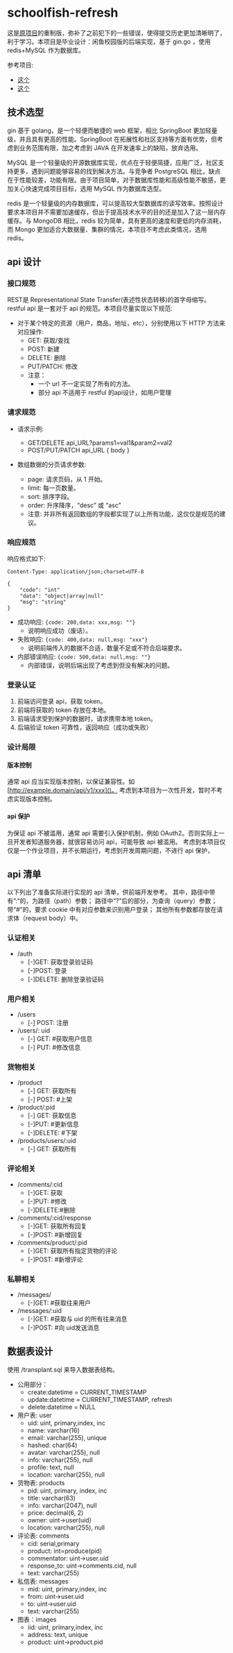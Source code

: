 # schoolfish-refresh

这是[原项目](https://github.com/HydrogenDeuterium/schoolfish)的重制版，弥补了之前犯下的一些错误，使得提交历史更加清晰明了，利于学习。本项目是毕业设计：闲鱼校园版的后端实现，基于
gin.go ，使用 redis+MySQL 作为数据库。

参考项目:

- [这个](https://gitee.com/zfkhhh/android-trading-platform)
- [这个](https://linlinjava.gitbook.io/litemall/)

## 技术选型

gin 基于 golang，是一个轻便而敏捷的 web 框架，相比 SpringBoot 更加轻量级，并且具有更高的性能。SpringBoot 在拓展性和社区支持等方面有优势，但考虑到业务范围有限，加之考虑到 JAVA
在开发速率上的缺陷，放弃选用。

MySQL 是一个轻量级的开源数据库实现，优点在于轻便简捷，应用广泛，社区支持更多，遇到问题能够容易的找到解决方法。与竞争者 PostgreSQL
相比，缺点在于性能较差，功能有限。由于项目简单，对于数据库性能和高级性能不敏感，更加关心快速完成项目目标，选用 MySQL 作为数据库选型。

redis 是一个轻量级的内存数据库，可以提高较大型数据库的读写效率。按照设计要求本项目并不需要加速缓存，但出于提高技术水平的目的还是加入了这一层内存缓存。与 MongoDB 相比，redis 较为简单，具有更高的速度和更低的内存消耗，而
Mongo 更加适合大数据量、集群的情况，本项目不考虑此类情况，选用 redis。

## api 设计

### 接口规范

REST是 Representational State Transfer(表述性状态转移)的首字母缩写。 restful api 是一套对于 api 的规范。本项目尽量实现以下规范:

- 对于某个特定的资源（用户，商品，地址，etc），分别使用以下 HTTP 方法来对应操作:
    - GET: 获取/查找
    - POST: 新建
    - DELETE: 删除
    - PUT/PATCH: 修改
    - 注意：
        - 一个 url 不一定实现了所有的方法。
        - 部分 api 不适用于 restful 的api设计，如用户管理

### 请求规范

- 请求示例:
    - GET/DELETE api_URL?params1=val1&param2=val2
    - POST/PUT/PATCH api_URL { body }

- 数组数据的分页请求参数:
    - page:  请求页码，从 1 开始。
    - limit:  每一页数量。
    - sort:  排序字段。
    - order:  升序降序，“desc” 或 “asc”
    - 注意: 并非所有返回数组的字段都实现了以上所有功能，这仅仅是规范的建议。

### 响应规范

响应格式如下:

```http request
Content-Type: application/json;charset=UTF-8

{
    "code": "int"
    "data": "object|array|null"
    "msg": "string"
}
```

- 成功响应: `{code: 200,data: xxx,msg: ""}`
    - 说明响应成功（废话）。
- 失败响应: `{code: 400,data: null,msg: "xxx"}`
    - 说明前端传入的数据不合适，数量不足或不符合后端要求。
- 内部错误响应: `{code: 500,data: null,msg: ""}`
    - 内部错误，说明后端出现了考虑到但没有解决的问题。

### 登录认证

1. 前端访问登录 api，获取 token。
2. 前端将获取的 token 存放在本地。
3. 前端请求受到保护的数据时，请求携带本地 token。
4. 后端验证 token 可靠性，返回响应（成功或失败）

### 设计局限

#### 版本控制

通常 api 应当实现版本控制，以保证兼容性。如 [http://example.domain/api/v1/xxx]()。 考虑到本项目为一次性开发，暂时不考虑实现版本控制。

#### api 保护

为保证 api 不被滥用，通常 api 需要引入保护机制，例如 OAuth2。否则实际上一旦开发者知道服务器，就很容易访问 api，可能导致 api 被滥用。 考虑到本项目仅仅是一个作业项目，并不长期运行，考虑到开发周期问题，不进行 api
保护，

## api 清单

以下列出了准备实际进行实现的 api 清单，供前端开发参考。 其中，路径中带有”:“的，为路径（path）参数； 路径中“?”后的部分，为查询（query）参数； 带“#”的，要求 cookie 中有对应参数来识别用户登录；
其他所有参数都存放在请求体（request body）中。

### 认证相关

- /auth
    - [-]GET: 获取登录验证码
    - [-]POST: 登录
    - [-]DELETE: 删除登录验证码

### 用户相关

- /users
    - [-] POST: 注册
- /users/: uid
    - [-] GET: #获取用户信息
    - [-] PUT: #修改信息

### 货物相关

- /product
    - [-] GET: 获取所有
    - [-] POST: #上架
- /product/:pid
    - [-] GET: 获取信息
    - [-]PUT: #更新信息
    - [-]DELETE: #下架
- /products/users/:uid
    - [-] GET: 获取所有

### 评论相关

- /comments/:cid
    - [-]GET: 获取
    - [-]PUT: #修改
    - [-]DELETE:#删除
- /comments/:cid/response
    - [-]GET: 获取所有回复
    - [-]POST: #新增回复
- /comments/product/:pid
    - [-]GET: 获取所有指定货物的评论
    - [-]POST: #新增评论

### 私聊相关

- /messages/
    - [-]GET: #获取往来用户
- /messages/:uid
    - [-]GET: #获取与 uid 的所有往来消息
    - [-]POST: #向 uid发送消息

## 数据表设计

使用 /transplant.sql 来导入数据表结构。

- 公用部分：
    - create:datetime = CURRENT_TIMESTAMP
    - update:datetime = CURRENT_TIMESTAMP, refresh
    - delete:datetime = NULL
- 用户表: user
    - uid: uint, primary,index, inc
    - name: varchar(16)
    - email: varchar(255), unique
    - hashed: char(64)
    - avatar: varchar(255), null
    - info: varchar(255), null
    - profile: text, null
    - location: varchar(255), null
- 货物表: products
    - pid: uint, primary, index, inc
    - title: varchar(63)
    - info: varchar(2047), null
    - price: decimal(6, 2)
    - owner: uint->user(uid)
    - location: varchar(255), null
- 评论表: comments
    - cid: serial,primary
    - product: int=produce(pid)
    - commentator: uint->user.uid
    - response_to: uint->comments.cid, null
    - text: varchar(255)
- 私信表: messages
    - mid: uint, primary,index, inc
    - from: uint->user.uid
    - to: uint->user.uid
    - text: varchar(255)
- 图表：images
    - iid: uint, primary,index, inc
    - address: text, unique
    - product: uint->product.pid
